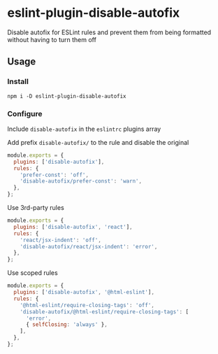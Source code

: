 # eslint-plugin-disable-autofix

Disable autofix for ESLint rules and prevent them from being formatted without
having to turn them off

## Usage

### Install

```shell
npm i -D eslint-plugin-disable-autofix
```

### Configure

Include `disable-autofix` in the `eslintrc` plugins array

Add prefix `disable-autofix/` to the rule and disable the original

```js
module.exports = {
  plugins: ['disable-autofix'],
  rules: {
    'prefer-const': 'off',
    'disable-autofix/prefer-const': 'warn',
  },
};
```

Use 3rd-party rules

```js
module.exports = {
  plugins: ['disable-autofix', 'react'],
  rules: {
    'react/jsx-indent': 'off',
    'disable-autofix/react/jsx-indent': 'error',
  },
};
```

Use scoped rules

```js
module.exports = {
  plugins: ['disable-autofix', '@html-eslint'],
  rules: {
    '@html-eslint/require-closing-tags': 'off',
    'disable-autofix/@html-eslint/require-closing-tags': [
      'error',
      { selfClosing: 'always' },
    ],
  },
};
```
